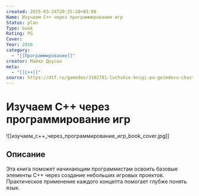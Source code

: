 ```yaml
---
created: 2025-03-24T20:25:20+03:00
Name: Изучаем C++ через программирование игр
Status: plan
Type: book
Rating: PG
Cover: 
Year: 2016
category:
  - "[[Программирование]]"
creator: Майкл Доусон
meta:
  - "[[C++]]"
source: https://dtf.ru/gamedev/3102781-luchshie-knigi-po-geimdevu-chast-2
---
```


# Изучаем C++ через программирование игр


![[изучаем_c++_через_программирование_игр_book_cover.jpg]]


## Описание

Эта книга поможет начинающим программистам освоить базовые элементы C++ через создание небольших игровых проектов. Практическое применение каждого концепта помогает глубже понять язык.
